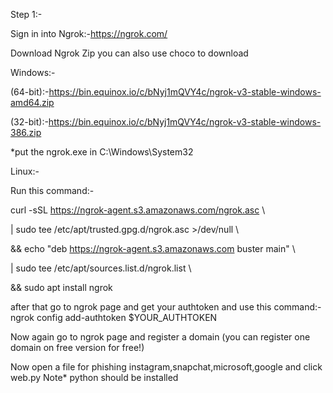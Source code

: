 Step 1:-

Sign in into Ngrok:-https://ngrok.com/

Download Ngrok Zip you can also use choco to download

Windows:-

(64-bit):-https://bin.equinox.io/c/bNyj1mQVY4c/ngrok-v3-stable-windows-amd64.zip

(32-bit):-https://bin.equinox.io/c/bNyj1mQVY4c/ngrok-v3-stable-windows-386.zip

*put the ngrok.exe in C:\Windows\System32



Linux:- 

Run this command:-

curl -sSL https://ngrok-agent.s3.amazonaws.com/ngrok.asc \

  | sudo tee /etc/apt/trusted.gpg.d/ngrok.asc >/dev/null \
  
  && echo "deb https://ngrok-agent.s3.amazonaws.com buster main" \
  
  | sudo tee /etc/apt/sources.list.d/ngrok.list \
  
  && sudo apt install ngrok





after that go to ngrok page and get your authtoken and use this command:-
ngrok config add-authtoken $YOUR_AUTHTOKEN



Now again go to ngrok page and register a domain (you can register one domain on free version for free!)



Now open a file for phishing instagram,snapchat,microsoft,google and click web.py
Note*
python should be installed
